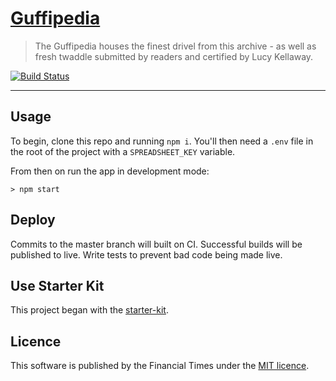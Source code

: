 # [Guffipedia](https://ig.ft.com/sites/guffipedia/)

> The Guffipedia houses the finest drivel from this archive - as well as fresh twaddle submitted by readers and certified by Lucy Kellaway.

[![Build Status][travis-image]][travis-url]

----

## Usage

To begin, clone this repo and running `npm i`. You'll then need a `.env` file in the root of the project with a `SPREADSHEET_KEY` variable.

From then on run the app in development mode:

```shell
> npm start 
```

## Deploy

Commits to the master branch will built on CI. Successful builds will be published to live. Write tests to prevent bad code being made live.

## Use Starter Kit

This project began with the [starter-kit](https://github.com/ft-interactive/starter-kit).

## Licence
This software is published by the Financial Times under the [MIT licence](http://opensource.org/licenses/MIT).

[travis-url]: https://travis-ci.org/ft-interactive/guffipedia
[travis-image]: https://travis-ci.org/ft-interactive/guffipedia.svg

